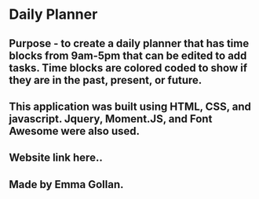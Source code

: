 # Daily Planner

## Purpose - to create a daily planner that has time blocks from 9am-5pm that can be edited to add tasks.  Time blocks are colored coded to show if they are in the past, present, or future.

## This application was built using HTML, CSS, and javascript.  Jquery, Moment.JS, and Font Awesome were also used.

## Website link here..

## Made by Emma Gollan.
